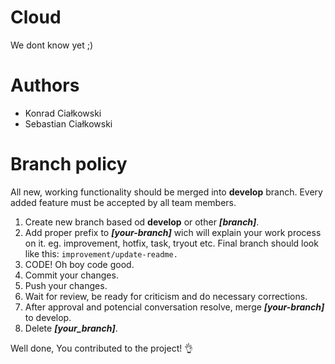 # Cloud
We dont know yet ;)

# Authors
- Konrad Ciałkowski
- Sebastian Ciałkowski

# Branch policy
All new, working functionality should be merged into **develop** branch. Every added feature must 
be accepted by all team members.

  1. Create new branch based od **develop** or other ***[branch]***.
  2. Add proper prefix to ***[your-branch]*** wich will explain your work process on it. eg. improvement, hotfix, task, tryout etc. Final branch should look like this: ```improvement/update-readme.```
  3. CODE! Oh boy code good.
  4. Commit your changes.
  5. Push your changes.
  6. Wait for review, be ready for criticism and do necessary corrections.
  7. After approval and potencial conversation resolve, merge ***[your-branch]*** to develop.
  8. Delete ***[your_branch]***.

Well done, You contributed to the project! 👌
